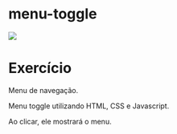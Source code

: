 # menu-toggle

 ![](/menuJS/menuToggle.gif)
 
<h1> Exercício </h1>

Menu de navegação.

Menu toggle utilizando HTML, CSS e Javascript.

Ao clicar, ele mostrará o menu.

